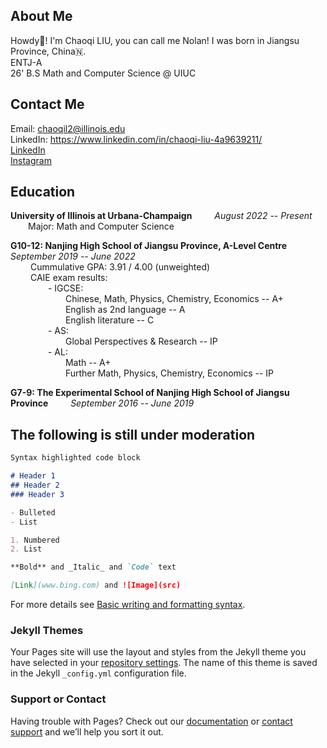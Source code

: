 ## About Me
Howdy🥳! I'm Chaoqi LIU, you can call me Nolan! I was born in Jiangsu Province, China🇳. \
ENTJ-A \
26' B.S Math and Computer Science @ UIUC



## Contact Me
Email: chaoqil2@illinois.edu \
LinkedIn: https://www.linkedin.com/in/chaoqi-liu-4a9639211/ \
[LinkedIn](https://www.linkedin.com/in/chaoqi-liu-4a9639211/) \
[Instagram](https://www.instagram.com/chaoqi_liu/)



## Education
**University of Illinois at Urbana-Champaign**          &emsp;&emsp; _August 2022 -- Present_ \
&emsp;&emsp;Major: Math and Computer Science

**G10-12: Nanjing High School of Jiangsu Province, A-Level Centre**          &emsp;&emsp; _September 2019 -- June 2022_ \
&emsp;&emsp; Cummulative GPA: 3.91 / 4.00 (unweighted) \
&emsp;&emsp; CAIE exam results: \
&emsp;&emsp;&emsp;&emsp; - IGCSE: \
&emsp;&emsp;&emsp;&emsp;&emsp;&emsp; Chinese, Math, Physics, Chemistry, Economics -- A+ \
&emsp;&emsp;&emsp;&emsp;&emsp;&emsp; English as 2nd language -- A \
&emsp;&emsp;&emsp;&emsp;&emsp;&emsp; English literature -- C \
&emsp;&emsp;&emsp;&emsp; - AS: \
&emsp;&emsp;&emsp;&emsp;&emsp;&emsp; Global Perspectives & Research -- IP \
&emsp;&emsp;&emsp;&emsp; - AL: \
&emsp;&emsp;&emsp;&emsp;&emsp;&emsp; Math -- A+ \
&emsp;&emsp;&emsp;&emsp;&emsp;&emsp; Further Math, Physics, Chemistry, Economics -- IP

**G7-9: The Experimental School of Nanjing High School of Jiangsu Province**          &emsp;&emsp; _September 2016 -- June 2019_



## The following is still under moderation
```markdown
Syntax highlighted code block

# Header 1
## Header 2
### Header 3

- Bulleted
- List

1. Numbered
2. List

**Bold** and _Italic_ and `Code` text

[Link](www.bing.com) and ![Image](src)
```

For more details see [Basic writing and formatting syntax](https://docs.github.com/en/github/writing-on-github/getting-started-with-writing-and-formatting-on-github/basic-writing-and-formatting-syntax).

### Jekyll Themes

Your Pages site will use the layout and styles from the Jekyll theme you have selected in your [repository settings](https://github.com/Chaoqi-LIU/Chaoqi-LIU.github.io/settings/pages). The name of this theme is saved in the Jekyll `_config.yml` configuration file.

### Support or Contact

Having trouble with Pages? Check out our [documentation](https://docs.github.com/categories/github-pages-basics/) or [contact support](https://support.github.com/contact) and we’ll help you sort it out.
